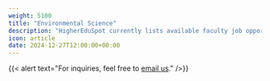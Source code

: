 ```yaml
---
weight: 5100
title: "Environmental Science"
description: "HigherEduSpot currently lists available faculty job opportunities in environmental science."
icon: article
date: 2024-12-27T12:00:00+00:00
---
```


{{< alert text="For inquiries, feel free to [email us](mailto:support@highereduspot.com)." />}}